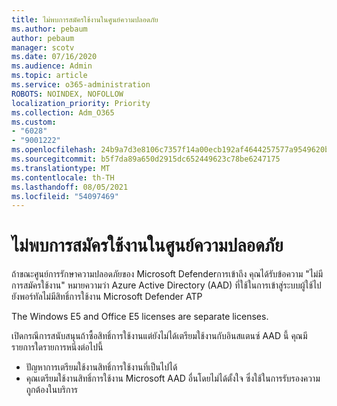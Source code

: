 ```yaml
---
title: ไม่พบการสมัครใช้งานในศูนย์ความปลอดภัย
ms.author: pebaum
author: pebaum
manager: scotv
ms.date: 07/16/2020
ms.audience: Admin
ms.topic: article
ms.service: o365-administration
ROBOTS: NOINDEX, NOFOLLOW
localization_priority: Priority
ms.collection: Adm_O365
ms.custom:
- "6028"
- "9001222"
ms.openlocfilehash: 24b9a7d3e8106c7357f14a00ecb192af4644257577a9549620b6e8b11b6f90d0
ms.sourcegitcommit: b5f7da89a650d2915dc652449623c78be6247175
ms.translationtype: MT
ms.contentlocale: th-TH
ms.lasthandoff: 08/05/2021
ms.locfileid: "54097469"
---
```

# <a name="no-subscriptions-found-message-in-the-security-center"></a>ไม่พบการสมัครใช้งานในศูนย์ความปลอดภัย

ถ้าขณะศูนย์การรักษาความปลอดภัยของ Microsoft Defenderการเข้าถึง คุณได้รับข้อความ "ไม่มีการสมัครใช้งาน" หมายความว่า Azure Active Directory (AAD) ที่ใช้ในการเข้าสู่ระบบผู้ใช้ไปยังพอร์ทัลไม่มีสิทธิ์การใช้งาน Microsoft Defender ATP  

The Windows E5 and Office E5 licenses are separate licenses.

เปิดกรณีการสนับสนุนถ้าซื้อสิทธิ์การใช้งานแต่ยังไม่ได้เตรียมใช้งานกับอินสแตนซ์ AAD นี้ คุณมีรายการใดรายการหนึ่งต่อไปนี้ <br/>
-   ปัญหาการเตรียมใช้งานสิทธิ์การใช้งานที่เป็นไปได้<br/>
-   คุณเตรียมใช้งานสิทธิ์การใช้งาน Microsoft AAD อื่นโดยไม่ได้ตั้งใจ ซึ่งใช้ในการรับรองความถูกต้องในบริการ